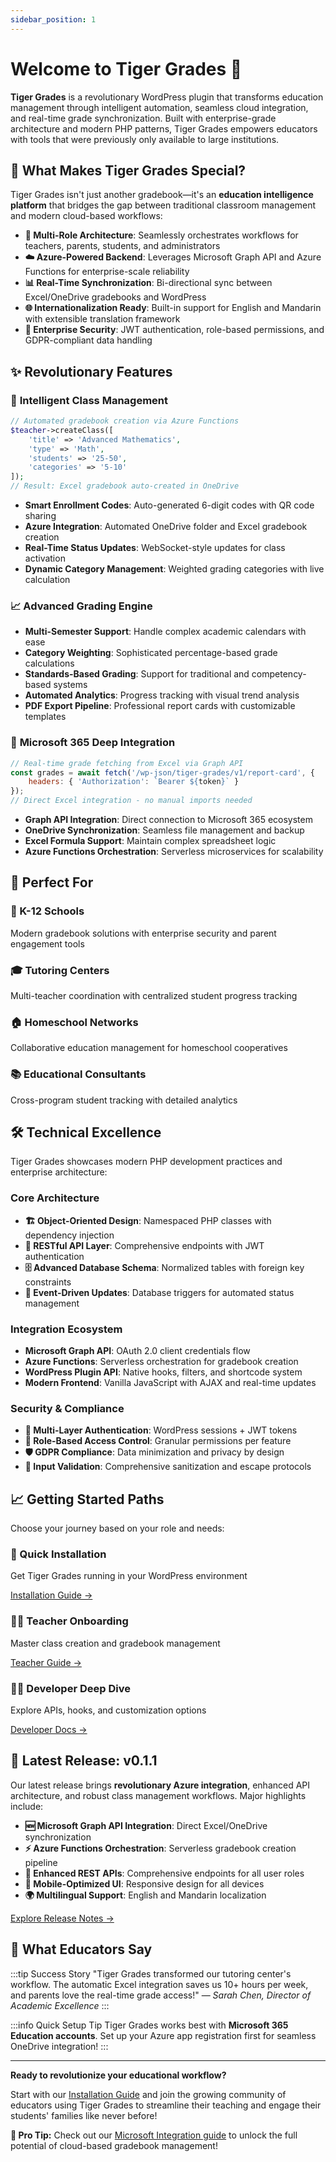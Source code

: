 ```yaml
---
sidebar_position: 1
---
```


# Welcome to Tiger Grades 🐅

**Tiger Grades** is a revolutionary WordPress plugin that transforms education management through intelligent automation, seamless cloud integration, and real-time grade synchronization. Built with enterprise-grade architecture and modern PHP patterns, Tiger Grades empowers educators with tools that were previously only available to large institutions.

## 🚀 What Makes Tiger Grades Special?

Tiger Grades isn't just another gradebook—it's an **education intelligence platform** that bridges the gap between traditional classroom management and modern cloud-based workflows:

- **🏫 Multi-Role Architecture**: Seamlessly orchestrates workflows for teachers, parents, students, and administrators
- **☁️ Azure-Powered Backend**: Leverages Microsoft Graph API and Azure Functions for enterprise-scale reliability
- **📊 Real-Time Synchronization**: Bi-directional sync between Excel/OneDrive gradebooks and WordPress
- **🌐 Internationalization Ready**: Built-in support for English and Mandarin with extensible translation framework
- **🔐 Enterprise Security**: JWT authentication, role-based permissions, and GDPR-compliant data handling

## ✨ Revolutionary Features

### 🎯 **Intelligent Class Management**
```php
// Automated gradebook creation via Azure Functions
$teacher->createClass([
    'title' => 'Advanced Mathematics',
    'type' => 'Math',
    'students' => '25-50',
    'categories' => '5-10'
]);
// Result: Excel gradebook auto-created in OneDrive
```

- **Smart Enrollment Codes**: Auto-generated 6-digit codes with QR code sharing
- **Azure Integration**: Automated OneDrive folder and Excel gradebook creation
- **Real-Time Status Updates**: WebSocket-style updates for class activation
- **Dynamic Category Management**: Weighted grading categories with live calculation

### 📈 **Advanced Grading Engine**
- **Multi-Semester Support**: Handle complex academic calendars with ease
- **Category Weighting**: Sophisticated percentage-based grade calculations
- **Standards-Based Grading**: Support for traditional and competency-based systems
- **Automated Analytics**: Progress tracking with visual trend analysis
- **PDF Export Pipeline**: Professional report cards with customizable templates

### 🔗 **Microsoft 365 Deep Integration**
```javascript
// Real-time grade fetching from Excel via Graph API
const grades = await fetch('/wp-json/tiger-grades/v1/report-card', {
    headers: { 'Authorization': `Bearer ${token}` }
});
// Direct Excel integration - no manual imports needed
```

- **Graph API Integration**: Direct connection to Microsoft 365 ecosystem
- **OneDrive Synchronization**: Seamless file management and backup
- **Excel Formula Support**: Maintain complex spreadsheet logic
- **Azure Functions Orchestration**: Serverless microservices for scalability

## 🎯 Perfect For

<div style={{display: 'grid', gridTemplateColumns: 'repeat(auto-fit, minmax(250px, 1fr))', gap: '1rem', margin: '2rem 0'}}>
  <div style={{padding: '1.5rem', border: '2px solid #e1e4e8', borderRadius: '12px', background: 'linear-gradient(135deg, #667eea 0%, #764ba2 100%)', color: 'white'}}>
    <h3>🏫 K-12 Schools</h3>
    <p>Modern gradebook solutions with enterprise security and parent engagement tools</p>
  </div>
  <div style={{padding: '1.5rem', border: '2px solid #e1e4e8', borderRadius: '12px', background: 'linear-gradient(135deg, #f093fb 0%, #f5576c 100%)', color: 'white'}}>
    <h3>🎓 Tutoring Centers</h3>
    <p>Multi-teacher coordination with centralized student progress tracking</p>
  </div>
  <div style={{padding: '1.5rem', border: '2px solid #e1e4e8', borderRadius: '12px', background: 'linear-gradient(135deg, #4facfe 0%, #00f2fe 100%)', color: 'white'}}>
    <h3>🏠 Homeschool Networks</h3>
    <p>Collaborative education management for homeschool cooperatives</p>
  </div>
  <div style={{padding: '1.5rem', border: '2px solid #e1e4e8', borderRadius: '12px', background: 'linear-gradient(135deg, #43e97b 0%, #38f9d7 100%)', color: 'white'}}>
    <h3>📚 Educational Consultants</h3>
    <p>Cross-program student tracking with detailed analytics</p>
  </div>
</div>

## 🛠️ Technical Excellence

Tiger Grades showcases modern PHP development practices and enterprise architecture:

### **Core Architecture**
- **🏗️ Object-Oriented Design**: Namespaced PHP classes with dependency injection
- **📡 RESTful API Layer**: Comprehensive endpoints with JWT authentication
- **🗄️ Advanced Database Schema**: Normalized tables with foreign key constraints
- **🔄 Event-Driven Updates**: Database triggers for automated status management

### **Integration Ecosystem**
- **Microsoft Graph API**: OAuth 2.0 client credentials flow
- **Azure Functions**: Serverless orchestration for gradebook creation
- **WordPress Plugin API**: Native hooks, filters, and shortcode system
- **Modern Frontend**: Vanilla JavaScript with AJAX and real-time updates

### **Security & Compliance**
- **🔐 Multi-Layer Authentication**: WordPress sessions + JWT tokens
- **👥 Role-Based Access Control**: Granular permissions per feature
- **🛡️ GDPR Compliance**: Data minimization and privacy by design
- **🚨 Input Validation**: Comprehensive sanitization and escape protocols

## 📈 Getting Started Paths

Choose your journey based on your role and needs:

<div style={{display: 'flex', gap: '1rem', marginTop: '2rem', flexWrap: 'wrap'}}>
  <div style={{flex: '1 1 300px', padding: '1.5rem', border: '1px solid #e1e4e8', borderRadius: '8px'}}>
    <h3>🚀 Quick Installation</h3>
    <p>Get Tiger Grades running in your WordPress environment</p>
    <a href="/docs/getting-started/installation" style={{color: '#007acc', fontWeight: 'bold'}}>Installation Guide →</a>
  </div>
  <div style={{flex: '1 1 300px', padding: '1.5rem', border: '1px solid #e1e4e8', borderRadius: '8px'}}>
    <h3>👩‍🏫 Teacher Onboarding</h3>
    <p>Master class creation and gradebook management</p>
    <a href="/docs/user-guides/teachers" style={{color: '#007acc', fontWeight: 'bold'}}>Teacher Guide →</a>
  </div>
  <div style={{flex: '1 1 300px', padding: '1.5rem', border: '1px solid #e1e4e8', borderRadius: '8px'}}>
    <h3>👨‍💻 Developer Deep Dive</h3>
    <p>Explore APIs, hooks, and customization options</p>
    <a href="/docs/developer-guide/architecture" style={{color: '#007acc', fontWeight: 'bold'}}>Developer Docs →</a>
  </div>
</div>

## 🎉 Latest Release: v0.1.1

Our latest release brings **revolutionary Azure integration**, enhanced API architecture, and robust class management workflows. Major highlights include:

- **🆕 Microsoft Graph API Integration**: Direct Excel/OneDrive synchronization
- **⚡ Azure Functions Orchestration**: Serverless gradebook creation pipeline
- **🔧 Enhanced REST APIs**: Comprehensive endpoints for all user roles
- **📱 Mobile-Optimized UI**: Responsive design for all devices
- **🌍 Multilingual Support**: English and Mandarin localization

[Explore Release Notes →](/blog)

## 🌟 What Educators Say

:::tip Success Story
"Tiger Grades transformed our tutoring center's workflow. The automatic Excel integration saves us 10+ hours per week, and parents love the real-time grade access!"
— *Sarah Chen, Director of Academic Excellence*
:::

:::info Quick Setup Tip
Tiger Grades works best with **Microsoft 365 Education accounts**. Set up your Azure app registration first for seamless OneDrive integration!
:::

---

**Ready to revolutionize your educational workflow?** 

Start with our [Installation Guide](/docs/getting-started/installation) and join the growing community of educators using Tiger Grades to streamline their teaching and engage their students' families like never before!

<div style={{marginTop: '2rem', padding: '1rem', backgroundColor: '#f8f9fa', borderRadius: '8px', textAlign: 'center'}}>
  <strong>🎯 Pro Tip:</strong> Check out our <a href="/docs/features/microsoft-integration">Microsoft Integration guide</a> to unlock the full potential of cloud-based gradebook management!
</div>
